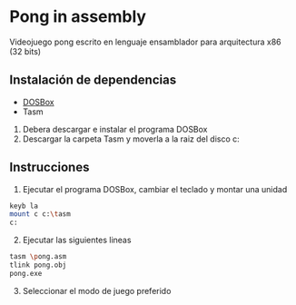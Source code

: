 # Pong in assembly
Videojuego pong escrito en lenguaje ensamblador para arquitectura x86 (32 bits)

## Instalación de dependencias
- [DOSBox](https://www.dosbox.com/download.php?main=1) 
- Tasm
  
1. Debera descargar e instalar el programa DOSBox
2. Descargar la carpeta Tasm y moverla a la raiz del disco c:
   
## Instrucciones
1. Ejecutar el programa DOSBox, cambiar el teclado y montar una unidad
```bash
keyb la
mount c c:\tasm
c:
```
2. Ejecutar las siguientes lineas
```bash
tasm \pong.asm
tlink pong.obj
pong.exe
```
3. Seleccionar el modo de juego preferido
[](https://github.com/RGJG28/Pong_in_assembly/blob/main/images/pantalla_inicio_ponj.png)
[](https://github.com/RGJG28/Pong_in_assembly/blob/main/images/pantalla_juego_ponj.png)
[](https://github.com/RGJG28/Pong_in_assembly/blob/main/images/pantalla_fin_ponj.png)

